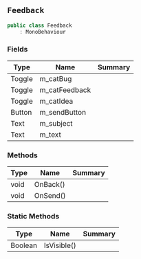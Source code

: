 ## `Feedback`

```csharp
public class Feedback
    : MonoBehaviour
```

### Fields

| Type | Name | Summary | 
| --- | --- | --- | 
| Toggle | m_catBug |  | 
| Toggle | m_catFeedback |  | 
| Toggle | m_catIdea |  | 
| Button | m_sendButton |  | 
| Text | m_subject |  | 
| Text | m_text |  | 


### Methods

| Type | Name | Summary | 
| --- | --- | --- | 
| void | OnBack() |  | 
| void | OnSend() |  | 


### Static Methods

| Type | Name | Summary | 
| --- | --- | --- | 
| Boolean | IsVisible() |  | 


